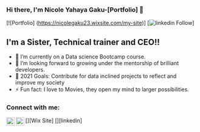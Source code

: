 ### Hi there, I'm Nicole Yahaya Gaku-[Portfolio] 👋

[![Portfolio] (https://nicolegaku23.wixsite.com/my-site)]
[![linkedin Follow](https://www.linkedin.com/in/nicole-gaku-b8327a120/)]
## I'm a Sister, Technical trainer and CEO!!

- 🌱 I’m currently on a Data science Bootcamp course.
- 👯 I’m looking forward to growing under the mentorship of brilliant developers.
- 🥅 2021 Goals: Contribute for data inclined projects to reflect and improve my society
- ⚡ Fun fact: I love to Movies, they open my mind to larger possibilities.

### Connect with me:

[<img align="left" alt="nicolegaku23.wixiste.com" width="22px" src="https://cdn.jsdelivr.net/npm/simple-icons@v3/icons/wix.svg"  />][Wix Site]
[<img align="left" alt="nicole-gaku | LinkedIn" width="22px" src="https://cdn.jsdelivr.net/npm/simple-icons@v3/icons/linkedin.svg" />][linkedin]
<br />

